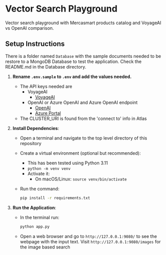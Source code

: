 # Vector Search Playground

Vector search playground with Mercasmart products catalog and VoyageAI vs OpenAI comparison.

## Setup Instructions

There is a folder named `Database` with the sample documents needed to be restore to a MongoDB Database to test the application. Check the README.md in the Database directory.

1. **Rename `.env.sample` to `.env` and add the values needed.**
   - The API keys needed are
     - VoyageAI
       - [VoyageAI](https://dashboard.voyageai.com/api-keys)
     - OpenAI or Azure OpenAI and Azure OpenAI endpoint
       - [OpenAI](https://platform.openai.com/api-keys)
       - [Azure Portal](https://portal.azure.com)
   - The CLUSTER_URI is found from the 'connect to' info in Atlas

2. **Install Dependencies**:
   - Open a terminal and navigate to the top level directory of this repository
   - Create a virtual environment (optional but recommended):
     - This has been tested using Python 3.11
     - `python -m venv venv`
     - Activate it:
       - On macOS/Linux: `source venv/bin/activate`
   - Run the command:

     ```bash
     pip install -r requirements.txt
     ```

3. **Run the Application**:
   - In the terminal run:

     ```bash
     python app.py
     ```

   - Open a web browser and go to `http://127.0.0.1:9080/` to see the webpage with the input text. Visit `http://127.0.0.1:9080/images` for the image based search